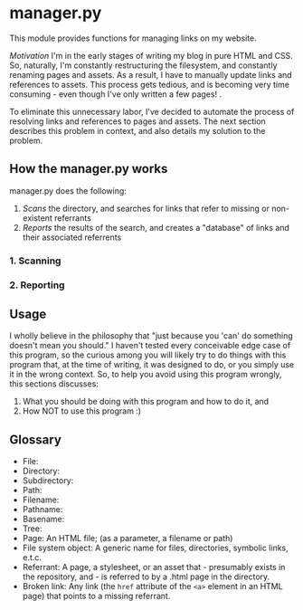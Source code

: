# manager.py

This module provides functions for managing links on my website.

*Motivation*
I'm in the early stages of writing my blog in pure HTML and CSS. So, naturally, I'm
constantly restructuring the filesystem, and constantly renaming pages and assets. As
a result, I have to manually update links and references to assets. This process gets
tedious, and is becoming very time consuming - even though I've only written a few pages!
.

To eliminate this unnecessary labor, I've decided to automate the process of resolving
links and references to pages and assets. The next section describes this problem in context, and
also details my solution to the problem.

## How the manager.py works

manager.py does the following:

1. *Scans* the directory, and searches for links that refer to missing or non-existent referrants
2. *Reports* the results of the search, and creates a "database" of links and their associated referrents

### 1. Scanning

### 2. Reporting

## Usage

I wholly believe in the philosophy that "just because you 'can' do something doesn't mean you should." I haven't
tested every conceivable edge case of this program, so the curious among you will likely try to do things with
this program that, at the time of writing, it was designed to do, or you simply use it in the wrong context. So, to
help you avoid using this program wrongly, this sections discusses:

1. What you should be doing with this program and how to do it, and
2. How NOT to use this program :)

## Glossary

* File:
* Directory:
* Subdirectory:
* Path:
* Filename:
* Pathname:
* Basename:
* Tree:
* Page: An HTML file; (as a parameter, a filename or path)
* File system object: A generic name for files, directories, symbolic links, e.t.c.
* Referrant: A page, a stylesheet, or an asset that - presumably exists in the repository, and - is referred
    to by a .html page in the directory.
* Broken link: Any link (the `href` attribute of the `<a>` element in an HTML page) that points to a missing
    referrant.
